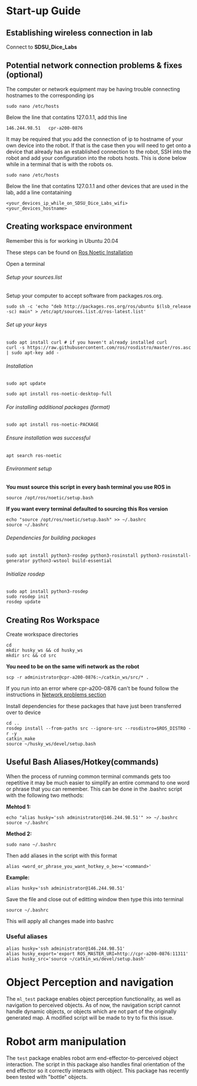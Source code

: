 # Start-up Guide

## Establishing wireless connection in lab
Connect to **SDSU_Dice_Labs**

## Potential network connection problems & fixes (optional)
The computer or network equipment may be having trouble connecting hostnames to the corresponding ips
```
sudo nano /etc/hosts
```
Below the line that contatins 127.0.1.1, add this line
```
146.244.98.51   cpr-a200-0876
```
It may be required that you add the connection of ip to hostname of your own device into the robot. If that is the case then you will need to get onto a device that already has an established connection to the robot, SSH into the robot and add your configuration into the robots hosts. This is done below while in a terminal that is with the robots os.
```
sudo nano /etc/hosts
```
Below the line that contatins 127.0.1.1 and other devices that are used in the lab, add a line contataining
```
<your_devices_ip_while_on_SDSU_Dice_Labs_wifi>   <your_devices_hostname>
```




## Creating workspace environment
Remember this is for working in Ubuntu 20.04

These steps can be found on [Ros Noetic Installation](http://wiki.ros.org/noetic/Installation/Ubuntu)

Open a terminal


###### Setup your sources.list
Setup your computer to accept software from packages.ros.org.
```
sudo sh -c 'echo "deb http://packages.ros.org/ros/ubuntu $(lsb_release -sc) main" > /etc/apt/sources.list.d/ros-latest.list'
```

###### Set up your keys
```
sudo apt install curl # if you haven't already installed curl
curl -s https://raw.githubusercontent.com/ros/rosdistro/master/ros.asc | sudo apt-key add -
```
###### Installation
```
sudo apt update
```
```
sudo apt install ros-noetic-desktop-full
```
###### For installing additional packages (format)
```
sudo apt install ros-noetic-PACKAGE
```

###### Ensure installation was successful
```
apt search ros-noetic
```

###### Environment setup
**You must source this script in every bash terminal you use ROS in**
```
source /opt/ros/noetic/setup.bash
```
**If you want every terminal defaulted to sourcing this Ros version**
```
echo "source /opt/ros/noetic/setup.bash" >> ~/.bashrc
source ~/.bashrc
```
###### Dependencies for building packages
```
sudo apt install python3-rosdep python3-rosinstall python3-rosinstall-generator python3-wstool build-essential
```
###### Initialize rosdep
```
sudo apt install python3-rosdep
sudo rosdep init
rosdep update
```
## Creating Ros Workspace
Create workspace directories
```
cd
mkdir husky_ws && cd husky_ws
mkdir src && cd src
```
**You need to be on the same wifi network as the robot**
```
scp -r administrator@cpr-a200-0876:~/catkin_ws/src/* .
```
If you run into an error where cpr-a200-0876 can't be found follow the instructions in [Network problems section](https://github.com/DiceLabs/Husky/blob/developed_ROS_packages/README.md#potential-network-connection-problems--fixes-optional)

Install dependencies for these packages that have just been transferred over to device

```
cd ..
rosdep install --from-paths src --ignore-src --rosdistro=$ROS_DISTRO -r -y
catkin_make
source ~/husky_ws/devel/setup.bash
```


## Useful Bash Aliases/Hotkey(commands)
When the process of running common terminal commands gets too repetitive it may be much easier to simplify an entire command to one word or phrase that you can remember. This can be done in the .bashrc script with the following two methods:

**Mehtod 1:**

```
echo "alias husky='ssh administrator@146.244.98.51'" >> ~/.bashrc
source ~/.bashrc
```
**Method 2:**
```
sudo nano ~/.bashrc
```
Then add aliases in the script with this format
```
alias <word_or_phrase_you_want_hotkey_o_be>='<command>'
```
**Example:**
```
alias husky='ssh administrator@146.244.98.51'
```

Save the file and close out of editting window then type this into terminal
```
source ~/.bashrc
```
This will apply all changes made into bashrc

### Useful aliases
```
alias husky='ssh administrator@146.244.98.51'
alias husky_export='export ROS_MASTER_URI=http://cpr-a200-0876:11311'
alias husky_src='source ~/catkin_ws/devel/setup.bash'
```














# Object Perception and navigation
The `ml_test` package enables object perception functionality, as well as navigation to perceived objects. As of now, the navigation script cannot handle dynamic objects, or objects which are not part of the originally generated map. A modified script will be made to try to fix this issue.


# Robot arm manipulation
The `test` package enables robot arm end-effector-to-perceived object interaction. The script in this package also handles final orientation of the end effector so it correctly interacts with object. This package has recently been tested with "bottle" objects.
